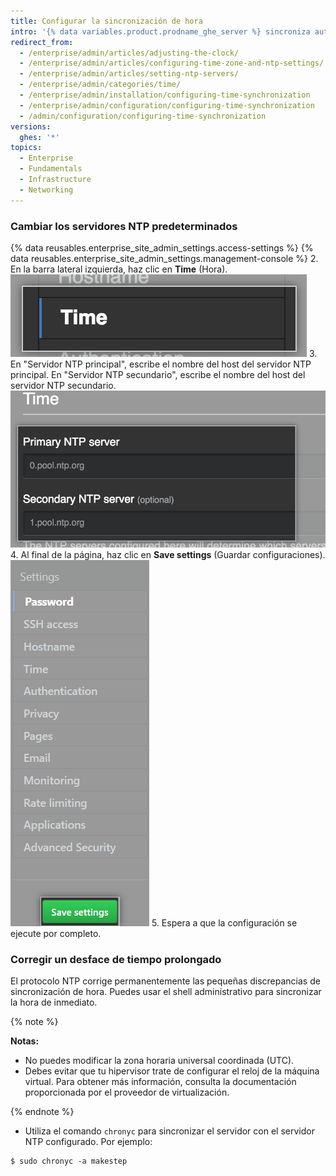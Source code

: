 ```yaml
---
title: Configurar la sincronización de hora
intro: '{% data variables.product.prodname_ghe_server %} sincroniza automáticamente el reloj conectándose con los servidores NTP. Puedes establecer los servidores NTP que se utilicen para sincronizar el reloj o puedes usar los servidores NTP predeterminados.'
redirect_from:
  - /enterprise/admin/articles/adjusting-the-clock/
  - /enterprise/admin/articles/configuring-time-zone-and-ntp-settings/
  - /enterprise/admin/articles/setting-ntp-servers/
  - /enterprise/admin/categories/time/
  - /enterprise/admin/installation/configuring-time-synchronization
  - /enterprise/admin/configuration/configuring-time-synchronization
  - /admin/configuration/configuring-time-synchronization
versions:
  ghes: '*'
topics:
  - Enterprise
  - Fundamentals
  - Infrastructure
  - Networking
---
```

### Cambiar los servidores NTP predeterminados

{% data reusables.enterprise_site_admin_settings.access-settings %}
{% data reusables.enterprise_site_admin_settings.management-console %}
2. En la barra lateral izquierda, haz clic en **Time** (Hora). ![El botón de la hora en la barra lateral {% data variables.enterprise.management_console %}](/assets/images/enterprise/management-console/sidebar-time.png)
3. En "Servidor NTP principal", escribe el nombre del host del servidor NTP principal. En "Servidor NTP secundario", escribe el nombre del host del servidor NTP secundario. ![Los campos para los servidores NTP principal y secundario en la {% data variables.enterprise.management_console %}](/assets/images/enterprise/management-console/ntp-servers.png)
4. Al final de la página, haz clic en **Save settings** (Guardar configuraciones). ![El botón de guardar en la {% data variables.enterprise.management_console %}](/assets/images/enterprise/management-console/save-settings.png)
5. Espera a que la configuración se ejecute por completo.

### Corregir un desface de tiempo prolongado

El protocolo NTP corrige permanentemente las pequeñas discrepancias de sincronización de hora. Puedes usar el shell administrativo para sincronizar la hora de inmediato.

{% note %}

**Notas:**
 - No puedes modificar la zona horaria universal coordinada (UTC).
 - Debes evitar que tu hipervisor trate de configurar el reloj de la máquina virtual. Para obtener más información, consulta la documentación proporcionada por el proveedor de virtualización.

{% endnote %}

- Utiliza el comando `chronyc` para sincronizar el servidor con el servidor NTP configurado. Por ejemplo:

```shell
$ sudo chronyc -a makestep
```
